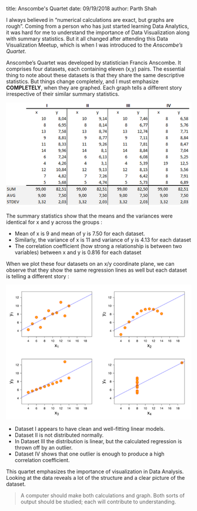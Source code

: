 title: Anscombe's Quartet
date: 09/19/2018
author: Parth Shah

I always believed in “numerical calculations are exact, but graphs are rough”. Coming from a person who has just started learning Data Analytics, it was hard for me to understand the importance of Data Visualization along with summary statistics. But it all changed after attending this Data Visualization Meetup, which is when I was introduced to the *Anscombe’s Quartet*.


Anscombe’s Quartet was developed by statistician Francis Anscombe. It comprises four datasets, each containing eleven (x,y) pairs. The essential thing to note about these datasets is that they share the same descriptive statistics. But things change completely, and I must emphasize **COMPLETELY**, when they are graphed. Each graph tells a different story irrespective of their similar summary statistics.

![image](images/summ-stats.png)

The summary statistics show that the means and the variances were identical for x and y across the groups :

- Mean of x is 9 and mean of y is 7.50 for each dataset.
- Similarly, the variance of x is 11 and variance of y is 4.13 for each dataset
- The correlation coefficient (how strong a relationship is between two variables) between x and y is 0.816 for each dataset

When we plot these four datasets on an x/y coordinate plane, we can observe that they show the same regression lines as well but each dataset is telling a different story :

![image](images/ancombe-plot.png)

- Dataset I appears to have clean and well-fitting linear models.
- Dataset II is not distributed normally.
- In Dataset III the distribution is linear, but the calculated regression is thrown off by an outlier.
- Dataset IV shows that one outlier is enough to produce a high correlation coefficient.

This quartet emphasizes the importance of visualization in Data Analysis. Looking at the data reveals a lot of the structure and a clear picture of the dataset.

> A computer should make both calculations and graph. Both sorts of output should be studied; each will contribute to understanding.
